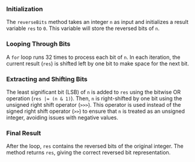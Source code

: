 ### Initialization

The `reverseBits` method takes an integer `n` as input and initializes a result variable `res` to `0`. This variable will store the reversed bits of `n`.

### Looping Through Bits

A `for` loop runs 32 times to process each bit of `n`. In each iteration, the current result (`res`) is shifted left by one bit to make space for the next bit.

### Extracting and Shifting Bits

The least significant bit (LSB) of `n` is added to `res` using the bitwise OR operation (`res |= (n & 1)`). Then, `n` is right-shifted by one bit using the unsigned right shift operator (`>>>`). This operator is used instead of the signed right shift operator (`>>`) to ensure that `n` is treated as an unsigned integer, avoiding issues with negative values.

### Final Result

After the loop, `res` contains the reversed bits of the original integer. The method returns `res`, giving the correct reversed bit representation.
